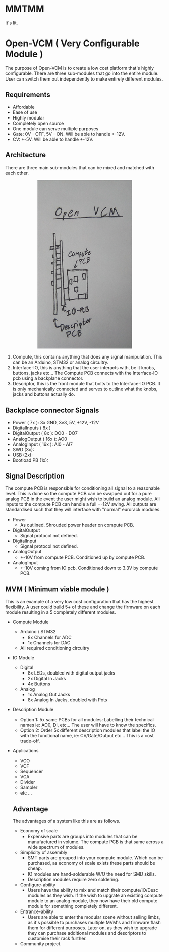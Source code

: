 # MMTMM

It's lit.

# Open-VCM ( Very Configurable Module )
The purpose of Open-VCM is to create a low cost platform that's highly configurable. There are three sub-modules that go into the entire module. User can switch them out independently to make entirely different modules.

## Requirements
- Affordable
- Ease of use
- Highly modular
- Completely open source
- One module can serve multiple purposes
- Gate: 0V - OFF, 5V - ON. Will be able to handle +-12V.
- CV: +-5V. Will be able to handle +-12V.

## Architecture
There are three main sub-modules that can be mixed and matched with each other.

<div style="text-align:center"><img src="images/OPEN_VCM.jpg" alt="openVCM" width="300"/></div>

1. Compute, this contains anything that does any signal manipulation. This can be an Arduino, STM32 or analog circuitry.
2. Interface-IO, this is anything that the user interacts with, be it knobs, buttons, jacks etc... The Compute PCB connects with the Interface-IO pcb using a backplane connector.
3. Descriptor, this is the front module that bolts to the Interface-IO PCB. It is only mechanically connected and serves to outline what the knobs, jacks and buttons actually do.

## Backplace connector Signals
- Power ( 7x ):           3x GND, 3v3, 5V, +12V, -12V
- DigitalInputs ( 8x )
- DigitalOutput ( 8x ):   DO0 - DO7
- AnalogOutput ( 16x ):   AO0
- AnalogInput ( 16x ):    AI0 - AI7
- SWD (3x):
- USB (2x):
- Bootload PB (1x):

## Signal Description
The compute PCB is responsible for conditioning all signal to a reasonable level. This is done so the compute PCB can be swapped out for a pure analog PCB in the event the user might wish to build an analog module. All inputs to the compute PCB can handle a full +-12V swing. All outputs are standardised such that they will interface with "normal" eurorack modules.

- Power 
  - As outlined. Shrouded power header on compute PCB. 
- DigitalOutput 
  - Signal protocol not defined. 
- DigitalInput
  - Signal protocol not defined. 
- AnalogOutput
  - +-10V from compute PCB. Conditioned up by compute PCB.
- AnalogInput
  - +-10V coming from IO pcb. Conditioned down to 3.3V by compute PCB.

## MVM ( Minimum viable module )
This is an example of a very low cost configuration that has the highest flexibility. A user could build 5+ of these and change the firmware on each module resulting in a 5 completely different modules.

- Compute Module
  - Arduino / STM32
    - 8x Channels for ADC
    - 1x Channels for DAC
  - All required conditioning circuitry

- IO Module
  - Digital
    - 8x LEDs, doubled with digital output jacks
    - 2x Digital In Jacks
    - 4x Buttons
  - Analog
    - 1x Analog Out Jacks
    - 8x Analog In Jacks, doubled with Pots

- Description Module
  - Option 1: 5x same PCBs for all modules: Labelling their technical names ie: AO0, DI, etc... The user will have to know the specifics. 
  - Option 2: Order 5x different description modules that label the IO with the functional name, ie: CV/Gate/Output etc... This is a cost trade-off.
  
- Applications
  - VCO
  - VCF
  - Sequencer
  - VCA
  - Divider
  - Sampler
  - etc ...
  
  ## Advantage
  The advantages of a system like this are as follows.
  - Economy of scale
    - Expensive parts are groups into modules that can be manufactured in volume. The compute PCB is that same across a wide spectrum of modules.
  - Simplicity of assembly
    - SMT parts are grouped into your compute module. Which can be purchased, as economy of scale exists these parts should be cheap.
    - IO modules are hand-solderable W/O the need for SMD skills.
    - Description modules require zero soldering.
  - Configure-ability
    - Users have the ability to mix and match their compute/IO/Desc modules as they wish. If the wish to upgrate an existing compute module to an analog module, they now have their old compute module for something completely different.
  - Entrance-ability
    - Users are able to enter the modular scene without selling limbs, as it's possible to purchases multiple MVM's and firmware flash them for different purposes. Later on, as they wish to upgrade they can purchase additional modules and descriptors to customise their rack further.
  - Community project.
  
